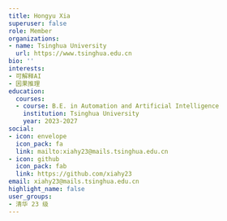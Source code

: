 ```yaml
---
title: Hongyu Xia
superuser: false
role: Member
organizations:
- name: Tsinghua University
  url: https://www.tsinghua.edu.cn
bio: ''
interests:
- 可解释AI
- 因果推理
education:
  courses:
  - course: B.E. in Automation and Artificial Intelligence
    institution: Tsinghua University
    year: 2023-2027
social:
- icon: envelope
  icon_pack: fa
  link: mailto:xiahy23@mails.tsinghua.edu.cn
- icon: github
  icon_pack: fab
  link: https://github.com/xiahy23
email: xiahy23@mails.tsinghua.edu.cn
highlight_name: false
user_groups:
- 清华 23 级
---
```

